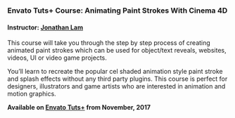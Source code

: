 ### Envato Tuts+ Course: Animating Paint Strokes With Cinema 4D
#### Instructor: [Jonathan Lam](https://tutsplus.com/authors/jonathan-lam)

This course will take you through the step by step process of creating animated paint strokes which can be used for object/text reveals, websites, videos, UI or video game projects. 

You’ll learn to recreate the popular cel shaded animation style paint stroke and splash effects without any third party plugins. This course is perfect for designers, illustrators and game artists who are interested in animation and motion graphics.

**Available on [Envato Tuts+](https://tutsplus.com/courses) from November, 2017**
